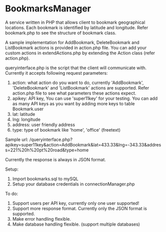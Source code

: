 BookmarksManager
================

A service written in PHP that allows client to bookmark geographical locations. Each bookmark is identified by latitude and longitude. Refer bookmark.php to see the structure of bookmark class.  

A sample implementation for AddBookmark, DeleteBookmark and ListBookmark actions is provided in action.php file. You can add your custom actions in extendActions.php by extending the Action class (refer action.php).  

queryinterface.php is the script that the client will communicate with. Currently it accepts following request parameters:  
1. action: what action do you want to do, currently 'AddBookmark', 'DeleteBookmark' and 'ListBookmark' actions are supported. Refer action.php file to see what parameters these actions expect.  
2. apikey: API key, You can use 'super11key' for your testing. You can add as many API keys as you want  by adding more keys to table Bookmark.user   
3. lat: latitude  
4. lng: longitude  
5. address: user friendly address  
6. type: type of bookmark like 'home', 'office' (freetext)  

Sample url: /queryinterface.php?apikey=super11key&action=AddBookmark&lat=433.33&lng=-343.33&address=221%20h%20pt%20road&type=home  

Currently the response is always in JSON format.  

Setup:  
1. Import bookmarks.sql to mySQL  
2. Setup your database credentials in connectionManager.php    


To do:  
1. Support users per API key, currently only one user supported!  
2. Support more response format. Currently only the JSON format is supported.  
3. Make error handling flexible.  
4. Make database handling flexible. (support multiple databases)